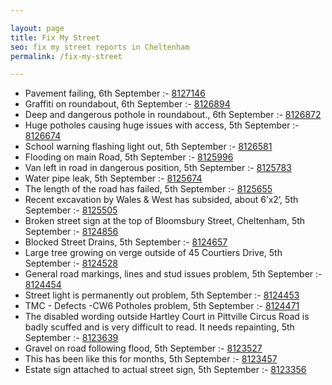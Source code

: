```yaml
---

layout: page
title: Fix My Street
seo: fix my street reports in Cheltenham
permalink: /fix-my-street

---
```


<!-- fix_marker starts -->

- Pavement failing, 6th September :- [8127146](https://www.fixmystreet.com/report/8127146)
- Graffiti on roundabout, 6th September :- [8126894](https://www.fixmystreet.com/report/8126894)
- Deep and dangerous pothole in roundabout., 6th September :- [8126872](https://www.fixmystreet.com/report/8126872)
- Huge potholes causing huge issues with access, 5th September :- [8126674](https://www.fixmystreet.com/report/8126674)
- School warning flashing light out, 5th September :- [8126581](https://www.fixmystreet.com/report/8126581)
- Flooding on main Road, 5th September :- [8125996](https://www.fixmystreet.com/report/8125996)
- Van left in road in dangerous position, 5th September :- [8125783](https://www.fixmystreet.com/report/8125783)
- Water pipe leak, 5th September :- [8125674](https://www.fixmystreet.com/report/8125674)
- The length of the road has failed, 5th September :- [8125655](https://www.fixmystreet.com/report/8125655)
- Recent excavation by Wales & West has subsided, about 6’x2’, 5th September :- [8125505](https://www.fixmystreet.com/report/8125505)
- Broken street sign at the top of Bloomsbury Street, Cheltenham, 5th September :- [8124856](https://www.fixmystreet.com/report/8124856)
- Blocked Street Drains, 5th September :- [8124657](https://www.fixmystreet.com/report/8124657)
- Large tree growing on verge outside of 45 Courtiers Drive, 5th September :- [8124528](https://www.fixmystreet.com/report/8124528)
- General road markings, lines and stud issues problem, 5th September :- [8124454](https://www.fixmystreet.com/report/8124454)
- Street light is permanently out problem, 5th September :- [8124453](https://www.fixmystreet.com/report/8124453)
- TMC - Defects -CW6 Potholes  problem, 5th September :- [8124471](https://www.fixmystreet.com/report/8124471)
- The disabled wording outside Hartley Court in Pittville Circus Road is badly scuffed and is very difficult to read. It needs repainting, 5th September :- [8123639](https://www.fixmystreet.com/report/8123639)
- Gravel on road following flood, 5th September :- [8123527](https://www.fixmystreet.com/report/8123527)
- This has been like this for months, 5th September :- [8123457](https://www.fixmystreet.com/report/8123457)
- Estate sign attached to actual street sign, 5th September :- [8123356](https://www.fixmystreet.com/report/8123356)

<!-- fix_marker ends -->